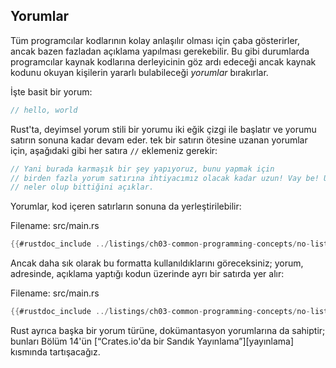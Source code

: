 ## Yorumlar

Tüm programcılar kodlarının kolay anlaşılır olması için çaba gösterirler, ancak bazen
fazladan açıklama yapılması gerekebilir. Bu gibi durumlarda programcılar
kaynak kodlarına derleyicinin göz ardı edeceği ancak
kaynak kodunu okuyan kişilerin yararlı bulabileceği _yorumlar_ bırakırlar.

İşte basit bir yorum:

```rust
// hello, world
```

Rust'ta, deyimsel yorum stili bir yorumu iki eğik çizgi ile başlatır ve
yorumu satırın sonuna kadar devam eder. tek bir satırın ötesine uzanan yorumlar için, aşağıdaki gibi her satıra `//` eklemeniz gerekir:

```rust
// Yani burada karmaşık bir şey yapıyoruz, bunu yapmak için
// birden fazla yorum satırına ihtiyacımız olacak kadar uzun! Vay be! Umarım bu yorum
// neler olup bittiğini açıklar.
```

Yorumlar, kod içeren satırların sonuna da yerleştirilebilir:

<span class="filename">Filename: src/main.rs</span>

```rust
{{#rustdoc_include ../listings/ch03-common-programming-concepts/no-listing-24-comments-end-of-line/src/main.rs}}
```

Ancak daha sık olarak bu formatta kullanıldıklarını göreceksiniz; yorum,
adresinde, açıklama yaptığı kodun üzerinde ayrı bir satırda yer alır:

<span class="filename">Filename: src/main.rs</span>

```rust
{{#rustdoc_include ../listings/ch03-common-programming-concepts/no-listing-25-comments-above-line/src/main.rs}}
```

Rust ayrıca başka bir yorum türüne, dokümantasyon yorumlarına da sahiptir; bunları
Bölüm 14'ün [“Crates.io'da bir Sandık Yayınlama”][yayınlama]<!-- ignore -->
kısmında tartışacağız.

[publishing]: ch14-02-publishing-to-crates-io.html
